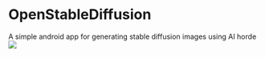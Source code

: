 # OpenStableDiffusion
A simple android app for generating stable diffusion images using AI horde <br>
<a href="https://play.google.com/store/apps/details?id=com.openstablediffusion">
<img src="https://lh3.googleusercontent.com/q1k2l5CwMV31JdDXcpN4Ey7O43PxnjAuZBTmcHEwQxVuv_2wCE2gAAQMWxwNUC2FYEOnYgFPOpw6kmHJWuEGeIBLTj9CuxcOEeU8UXyzWJq4NJM3lg=s0">
</a>

